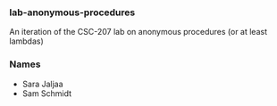 ### lab-anonymous-procedures
An iteration of the CSC-207 lab on anonymous procedures (or at least lambdas)

### Names
- Sara Jaljaa
- Sam Schmidt